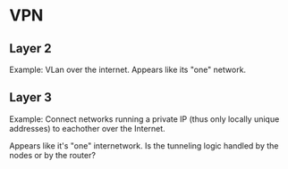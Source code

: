 # VPN
## Layer 2
Example: VLan over the internet. Appears like its "one" network.

## Layer 3
Example: Connect networks running a private IP (thus only locally unique addresses) to eachother over the Internet.

Appears like it's "one" internetwork. Is the tunneling logic handled by the nodes or by the router?
